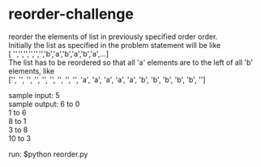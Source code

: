 reorder-challenge
=================

reorder the elements of list in previously specified order order.
<br>
Initially the list as specified in the problem statement will be like
<br>[ '','','','','','','b','a','b','a','b','a',...]
<br>
The list has to be reordered so that all 'a' elements are to the left of all 'b' elements, like<br>['', '', '', '', '', '', '', '', '', 'a', 'a', 'a', 'a', 'a', 'b', 'b', 'b', 'b', 'b', '']<br>

sample input:
	5<br>
sample output:
	6 to 0<br>
	1 to 6<br>
	8 to 1<br>
	3 to 8<br>
	10 to 3<br>


run:
	$python reorder.py 
